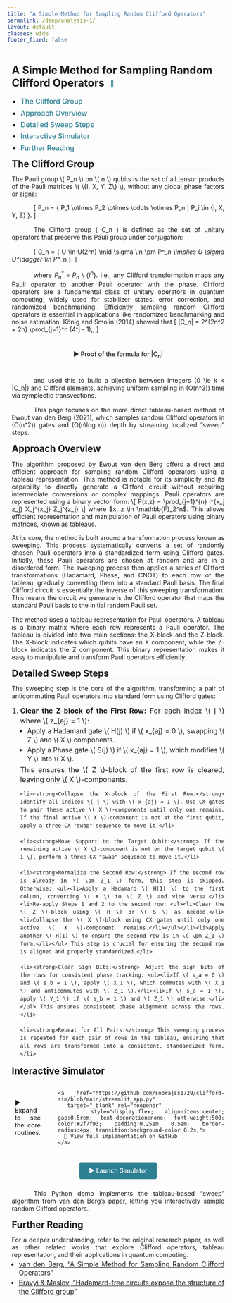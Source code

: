 ```yaml
---
title: "A Simple Method for Sampling Random Clifford Operators"
permalink: /deep/analysis-1/
layout: default
classes: wide
footer_fixed: false
---
```


<!-- Top Navigation Bar (Empty but maintaining design consistency) -->
<div class="learning-topnav">
  <a>&#8203;</a>
  <a>&#8203;</a>  
  <a>&#8203;</a>  
</div>

<!-- Main Content Style -->
<!-- Main Content Style (Updated) -->
<style>
/* Text blocks: no longer indent every first line */
.text-block {
    margin-left: 2%;
    margin-right: 2%;
    text-align: justify;
    margin-bottom: 1rem;
}

/* Only paragraphs get the 50px indent */
.text-block p {
    text-indent: 50px;
    margin-bottom: 1rem;
}

/* Main Title Style */
h1 {
    all: unset;
    display: block;
    font-size: 1.5rem;
    font-weight: bold;
    text-align: left;
    margin-left: 2%;
    margin-right: 2%;
    margin-bottom: 1rem;
    border-bottom: 0.5px solid #f5f5f5;
}

/* Subheading Styles (Aligned Same as Main Title) */
h2, h3, h4, h5, h6 {
    display: block;
    font-size: 1.3rem;
    font-weight: bold;
    text-align: left;
    margin-left: 0%;
    margin-right: 2%;
    margin-top: 0;           /* remove default top margin */
    margin-bottom: 0.8rem;   /* controlled bottom margin */
    text-indent: 0;
    border-bottom: 0.5px solid #f5f5f5;
}

/* Compact List Styling */
.text-block ol {
    margin-left: 0;
    padding-left: 1.2rem;
    line-height: 1.5;
    margin-bottom: 0.5rem;
}

.text-block ol li {
    margin-bottom: 0.3rem;
    line-height: 1.4;
    font-size: 1rem;
}

/* Sub-lists */
.text-block ul {
    margin-top: 0.2rem;
    margin-bottom: 0.2rem;
    padding-left: 1rem;
    list-style-type: disc;
}

.text-block ul li {
    margin-bottom: 0.2rem;
    font-size: 0.95rem;
    line-height: 1.3;
    text-indent: 0;
}

/* TOC Container Styling */
#toc-container {
    margin-left: 2%;
    margin-right: 2%;
    margin-bottom: 0.5rem;   /* reduced gap below TOC */
}

#toc-container ul {
    list-style-type: square;
    padding-left: 20px;
}

#toc-container li {
    margin-bottom: 0.4rem;
    font-size: 1rem;
}

#toc-container a {
    text-decoration: none;
    color: #2f7f93;
    font-weight: 500;
    transition: color 0.3s;
}

#toc-container a:hover {
    color: #1a5e73;
    text-decoration: underline;
}
.subtitle {
  margin-left: 2%;
  margin-right: 2%;
  font-size: 0.9rem;
  color: #555;
  margin-bottom: 1.5rem;
}
.subtitle a {
  color: #2f7f93;
  text-decoration: none;
}
.subtitle a:hover {
  text-decoration: underline;
}
#further-reading {
  margin-bottom: 3rem;
}
.text-block p.no-indent {
  text-indent: 0;
}
</style>



<!-- Main Heading -->
<h1>
  A Simple Method for Sampling Random Clifford Operators
  <a href="https://doi.org/10.1109/QCE52317.2021.00021"
     target="_blank" rel="noopener"
     title="E. van den Berg et al., IEEE Quantum Comput. Eng. (2021)."
     style="font-size:0.6em; margin-left:0.5em; vertical-align:middle; color:#2f7f93; text-decoration:none;">
    📄
  </a>
</h1>

<!-- Table of Contents -->
<div id="toc-container">
  <ul>
    <li><a href="#clifford">The Clifford Group</a></li>
    <li><a href="#algorithm-outline">Approach Overview</a></li>
    <li><a href="#sweep">Detailed Sweep Steps</a></li>
    <li><a href="#code-simulation">Interactive Simulator</a></li>
    <li><a href="#further-reading">Further Reading</a></li>
  </ul>
</div>

<div id="clifford" class="text-block">
  <h2>The Clifford Group</h2>
The Pauli group \( P_n \) on \( n \) qubits is the set of all tensor products of the Pauli matrices \( \{I, X, Y, Z\} \), without any global phase factors or signs:

\[
P_n = \{ P_1 \otimes P_2 \otimes \cdots \otimes P_n | P_i \in \{I, X, Y, Z\} \}.
\]

The Clifford group \( C_n \) is defined as the set of unitary operators that preserve this Pauli group under conjugation:

\[
C_n = \{ U \in U(2^n) \mid \sigma \in \pm P^*_n \implies U \sigma U^\dagger \in P^*_n \}.
\]

where $P^*_n=P_n\backslash\{I^n\}$. i.e., any Clifford transformation maps any Pauli operator to another Pauli operator with the phase. Clifford operators are a fundamental class of unitary operators in quantum computing, widely used for stabilizer states, error correction, and randomized benchmarking. Efficiently sampling random Clifford operators is essential in applications like randomized benchmarking and noise estimation. König and Smolin (2014) showed that
  \[
    |C_n| = 2^{2n^2 + 2n} \prod_{j=1}^n (4^j - 1)\,,
  \]

<div style="margin: 2rem 0; width: 100%;">
  <details style="width: 100%;">
    <summary style="
      display: block;
      text-align: center;
      font-weight: 500;
      cursor: pointer;
      padding: 0.5em 0;
    ">
      ▶️ Proof of the formula for |C<sub>n</sub>|
    </summary>
    <div style="
      padding: 0.75rem 1rem;
      background: #f9f9f9;
      border-left: 3px solid #2f7f93;
      margin-top: 0.5rem;
      width: 100%;
    ">
      The subgroup \( C_{n-1} \) of the Clifford group \( C_n \) is the set of Clifford transformations that leave the last pair \( (X_n, Z_n) \) fixed. The group \( C_n \) is structured as a union of cosets of \( C_{n-1} \), with each coset corresponding to a distinct way of transforming \( (X_n, Z_n) \). 

The operator \( X_n \) can be mapped to any of \( \pm P_n^* \), the set of signed Pauli operators excluding the identity, providing \( 2(4^n - 1) \) distinct choices. Given a specific \( X_n \in \pm P_n^* \), the operator \( Z_n \) must be chosen from the subset of \( \pm P_n^* \) that anti-commutes with \( X_n \). Since each non-identity Pauli operator anti-commutes with exactly half of the signed Pauli operators, this yields \( 4^n \) independent choices for \( Z_n \). These choices are independent because selecting \( X_n \) does not restrict the subsequent choice of \( Z_n \). The total number of ways to assign \( (X_n, Z_n) \) is thus 

\[
2(4^n - 1) 4^n.
\]

Each of these assignments corresponds to a distinct coset of \( C_{n-1} \) in \( C_n \) because each distinct assignment of \( (X_n, Z_n) \) defines a unique transformation of these operators, creating a new way to extend \( C_{n-1} \) to \( C_n \). Since \( C_{n-1} \) is defined as transformations that leave \( (X_n, Z_n) \) fixed, any change in \( (X_n, Z_n) \) defines a transformation not covered by \( C_{n-1} \). Cosets are, by definition, disjoint subsets that partition \( C_n \). As a result, each unique assignment of \( (X_n, Z_n) \) generates a new set of transformations, forming a distinct coset of \( C_{n-1} \). Therefore, the total number of cosets of $C_{n-1}$ in $C_{n}$ is:

\[
[C_n : C_{n-1}] = 2(4^n - 1) 4^n
\]

According to Lagrange's Theorem in group theory, the size of a group \( G \) is the product of the size of any of its subgroups \( H \) and the number of distinct cosets of \( H \) in \( G \). Applying this to the Clifford group \( C_n \), with \( C_{n-1} \) as the subgroup that leaves \( (X_n, Z_n) \) fixed, we have:

\[
|C_n| = [C_n : C_{n-1}] |C_{n-1}|
\]

Therefore, the size of the Clifford group \( C_n \) is:

\begin{align}
|C_n| &= (4^n - 1) 4^n |C_{n-1}|\\
&=\prod_{j=1}^n 2(4^j - 1) 4^j\\
&=2^{n^2+2n}\prod_{j=1}^n (4^j-1)
\end{align}

    </div>
  </details>
</div>


and used this to build a bijection between integers \(0 \le k < |C_n|\) and Clifford elements, achieving uniform sampling in \(O(n^3)\) time via symplectic transvections.

  This page focuses on the more direct tableau-based method of Ewout van den Berg (2021), which samples random Clifford operators in \(O(n^2)\) gates and \(O(n\log n)\) depth by streaming localized “sweep” steps.
</div>

<!-- The Approach in This Page -->
<div id="algorithm-outline" class="text-block">
  <h2>Approach Overview</h2>
The algorithm proposed by Ewout van den Berg offers a direct and efficient approach for sampling random Clifford operators using a tableau representation. This method is notable for its simplicity and its capability to directly generate a Clifford circuit without requiring intermediate conversions or complex mappings.
Pauli operators are represented using a binary vector form:
\[ P(x,z) = \prod_{j=1}^{n} i^{x_j z_j} X_j^{x_j} Z_j^{z_j} \]
where $x, z \in \mathbb{F}_2^n$. This allows efficient representation and manipulation of Pauli operators using binary matrices, known as tableaus.
<p class="no-indent">At its core, the method is built around a transformation process known as sweeping. This process systematically converts a set of randomly chosen Pauli operators into a standardized form using Clifford gates. Initially, these Pauli operators are chosen at random and are in a disordered form. The sweeping process then applies a series of Clifford transformations (Hadamard, Phase, and CNOT) to each row of the tableau, gradually converting them into a standard Pauli basis. The final Clifford circuit is essentially the inverse of this sweeping transformation. This means the circuit we generate is the Clifford operator that maps the standard Pauli basis to the initial random Pauli set.</p>
<p class="no-indent">The method uses a tableau representation for Pauli operators. A tableau is a binary matrix where each row represents a Pauli operator. The tableau is divided into two main sections: the X-block and the Z-block. The X-block indicates which qubits have an X component, while the Z-block indicates the Z component. This binary representation makes it easy to manipulate and transform Pauli operators efficiently.</p>
</div>

<!-- Sweep Step: Derivation (Compact, No Line Breaks) -->
<div id="sweep" class="text-block">
  <h2>Detailed Sweep Steps</h2>
The sweeping step is the core of the algorithm, transforming a pair of anticommuting Pauli operators into standard form using Clifford gates:
  <ol>
    <li><strong>Clear the Z-block of the First Row:</strong> For each index \( j \) where \( z_{aj} = 1 \): <ul><li>Apply a Hadamard gate \( H(j) \) if \( x_{aj} = 0 \), swapping \( Z \) and \( X \) components.</li><li>Apply a Phase gate \( S(j) \) if \( x_{aj} = 1 \), which modifies \( Y \) into \( X \).</li></ul> This ensures the \( Z \)-block of the first row is cleared, leaving only \( X \)-components.</li>
    
    <li><strong>Collapse the X-block of the First Row:</strong> Identify all indices \( j \) with \( x_{aj} = 1 \). Use CX gates to pair these active \( X \)-components until only one remains. If the final active \( X \)-component is not at the first qubit, apply a three-CX "swap" sequence to move it.</li>
    
    <li><strong>Move Support to the Target Qubit:</strong> If the remaining active \( X \)-component is not on the target qubit \( i \), perform a three-CX "swap" sequence to move it.</li>
    
    <li><strong>Normalize the Second Row:</strong> If the second row is already in \( \pm Z_1 \) form, this step is skipped. Otherwise: <ul><li>Apply a Hadamard \( H(1) \) to the first column, converting \( X \) to \( Z \) and vice versa.</li><li>Re-apply Steps 1 and 2 to the second row: <ul><li>Clear the \( Z \)-block using \( H \) or \( S \) as needed.</li><li>Collapse the \( X \)-block using CX gates until only one active \( X \)-component remains.</li></ul></li><li>Apply another \( H(1) \) to ensure the second row is in \( \pm Z_1 \) form.</li></ul> This step is crucial for ensuring the second row is aligned and properly standardized.</li>
    
    <li><strong>Clear Sign Bits:</strong> Adjust the sign bits of the rows for consistent phase tracking: <ul><li>If \( s_a = 0 \) and \( s_b = 1 \), apply \( X_1 \), which commutes with \( X_1 \) and anticommutes with \( Z_1 \).</li><li>If \( s_a = 1 \), apply \( Y_1 \) if \( s_b = 1 \) and \( Z_1 \) otherwise.</li></ul> This ensures consistent phase alignment across the rows.</li>
    
    <li><strong>Repeat for All Pairs:</strong> This sweeping process is repeated for each pair of rows in the tableau, ensuring that all rows are transformed into a consistent, standardized form.</li>
  </ol>
</div>


<div id="code-simulation" class="text-block">
  <h2>Interactive Simulator</h2>

  <!-- toolbox: key-functions toggle + GitHub link side by side -->
  <div id="sim-tools" style="display:flex; align-items:center; gap:1rem; margin:1rem 0;">
    <details style="margin:0;">
      <summary style="display:flex; align-items:center; gap:0.5rem; font-weight:500; cursor:pointer; padding:0.25em 0.5em; border-radius:4px; transition:background-color 0.2s;">
        ▶️ Expand to see the core routines.
      </summary>
      <pre><code>def anticom_rows_gen(k):
    """Generate two random binary rows that anticommute."""
    found = False
    while not found:
        r1 = np.random.randint(0, 2, size=2*k+1)
        r2 = np.random.randint(0, 2, size=2*k+1)
        ip = (r1[::2] @ r2[1::2] + r1[1::2] @ r2[::2]) % 2
        if ip == 1:
            found = True
    return r1, r2

def clear_z_block(row, k, sx, sz, gates):
    """Clear the Z-block of one row using H or S gates."""
    for j in range(k):
        if sz[row, j]:
            if not sx[row, j]:
                gates.append(("h", j))
                sx[:, j], sz[:, j] = sz[:, j].copy(), sx[:, j].copy()
            else:
                gates.append(("s", j))
                sz[:, j] ^= sx[:, j]

def sweep_x_to_pivot(row, k, sx, sz, gates):
    """Collapse all X’s in the row down to a single pivot via CX gates."""
    J = [j for j in range(k) if sx[row, j]]
    while len(J) > 1:
        a, b = J[0], J[1]
        gates.append(("cx", a, b))
        sx[:, b] ^= sx[:, a]
        J = J[2:] + ([a] if len(J) % 2 else [])
    if J and J[0] != 0:
        for (c, t) in [(0, J[0]), (J[0], 0), (0, J[0])]:
            gates.append(("cx", c, t))
            sx[:, t] ^= sx[:, c]
</code></pre>
    </details>

    <a href="https://github.com/soorajss1729/clifford-sim/blob/main/streamlit_app.py"
       target="_blank" rel="noopener"
       style="display:flex; align-items:center; gap:0.5rem; text-decoration:none; font-weight:500; color:#2f7f93; padding:0.25em 0.5em; border-radius:4px; transition:background-color 0.2s;">
      📂 View full implementation on GitHub
    </a>
  </div>

  <!-- primary call-to-action -->
  <div style="text-align:center; margin:1.5rem 0;">
    <a href="https://soorajss1729-clifford-sim-streamlit-app-baqysj.streamlit.app"
       target="_blank" rel="noopener"
       style="display:inline-block; padding:0.75em 1.5em; background:#2f7f93; color:#fff; border-radius:4px; font-weight:500; text-decoration:none;">
      ▶️ Launch Simulator
    </a>
  </div>

This Python demo implements the tableau‐based “sweep” algorithm from van den Berg’s paper, letting you interactively sample random Clifford operators.
</div>




<!-- Further Reading -->
<div id="further-reading" class="text-block">
  <h3>Further Reading</h3>
For a deeper understanding, refer to the original research paper, as well as other related works that explore Clifford operators, tableau representation, and their applications in quantum computing.
  <ul>
    <li><a href="https://doi.org/10.1109/QCE52317.2021.00021" target="_blank">van den Berg, “A Simple Method for Sampling Random Clifford Operators”</a></li>
    <li><a href="https://arxiv.org/abs/2003.09412" target="_blank">Bravyi & Maslov, “Hadamard-free circuits expose the structure of the Clifford group”</a></li>
  </ul>
</div>

